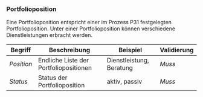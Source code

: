 ### Portfolioposition

Eine Portfolioposition entspricht einer im Prozess P31 festgelegten Portfolioposition. Unter einer Portfolioposition können verschiedene Dienstleistungen erbracht werden.

| Begriff | Beschreibung | Beispiel | Validierung |
| --- | --- | --- | --- |
| _Position_ | Endliche Liste der Portfoliopositionen | Dienstleistung, Beratung | _Muss_ |
| _Status_ | Status der Portfolioposition | aktiv, passiv | _Muss_ |
